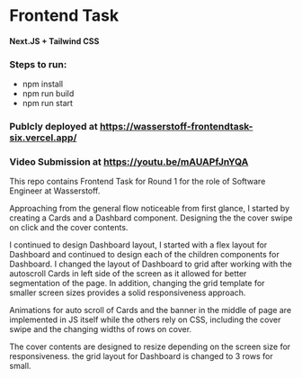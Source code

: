 # Frontend Task
#### Next.JS + Tailwind CSS

### Steps to run:
- npm install
- npm run build
- npm run start

### Publcly deployed at https://wasserstoff-frontendtask-six.vercel.app/

### Video Submission at https://youtu.be/mAUAPfJnYQA

This repo contains Frontend Task for Round 1 for the role of Software Engineer at Wasserstoff.

Approaching from the general flow noticeable from first glance, I started by creating a Cards and a Dashbard component. Designing the the cover swipe on click and the cover contents. 

I continued to design Dashboard layout, I started with a flex layout for Dashboard and continued to design each of the children components for Dashboard. I changed the layout of Dashboard to grid after working with the autoscroll Cards in left side of the screen as it allowed for better segmentation of the page. In addition, changing the grid template for smaller screen sizes provides a solid responsiveness approach. 

Animations for auto scroll of Cards and the banner in the middle of page are implemented in JS itself while the others rely on CSS, including the cover swipe and the changing widths of rows on cover. 

The cover contents are designed to resize depending on the screen size for responsiveness. the grid layout for Dashboard is changed to 3 rows for small.